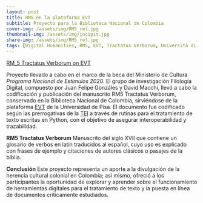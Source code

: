 ```yaml
---
layout: post
title: RM5 en la plataforma EVT
subtitle: Proyecto para la Biblioteca Nacional de Colombia
cover-img: /assets/img/RM5_rel.jpg
thumbnail-img: /assets/img/incipit.jpg
share-img: /assets/img/RM5_rel.jpg
tags: [Digital Humanities, RM5, EVT, Tractatus Verborum, Università di Pisa, Biblioteca Nacional de Colombia]
---
```

<base target="_blank">

[RM_5 Tractatus Verborum on EVT](https://catalogoenlinea.bibliotecanacional.gov.co/custom/web/content/tractatus/index.html#/readingTxt?d=RM_5_A&p=rm_5_1r&s=text-group-text-body-div&e=diplomatic)

Proyecto llevado a cabo en el marco de la beca del Ministerio de Cultura *Programa Nacional de Estímulos 2020*. El grupo de investigación Filología Digital, compuesto por Juan Felipe Gonzáles y David Macchi, llevó a cabo la codificación y publicación del manuscrito RM5 Tractatus Verborum, conservado en la Biblioteca Nacional de Colombia, sirviéndose de la plataforma [EVT](http://evt.labcd.unipi.it/) de la Universidad de Pisa. El documento fue codificado según las prerrogativas de la [TEI](https://tei-c.org/) a través de rutinas para el tratamiento de texto escritas en Python, con el objetivo de asegurar interoperabilidad y trazabilidad.

**RM5 Tractatus Verborum**
Manuscrito del siglo XVII que contiene un glosario de verbos en latín traducidos al español, cuyo uso es explicado con frases de ejemplo y citaciones de autores clásicos o pasajes de la biblia.

**Conclusión**
Este proyecto representa un aporte a la divulgación de la herencia cultural colonial en Colombia; así mismo, ofreció a los participantes la oportunidad de explorar y aprender sobre el funcionamiento de herramientas digitales para el tratamiento de texto y la puesta en línea de documentos críticamente estudiados.
